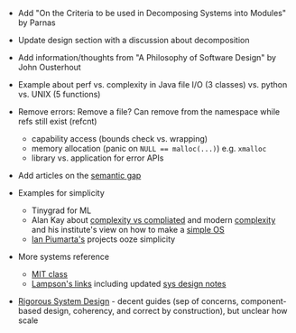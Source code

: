 - Add "On the Criteria to be used in Decomposing Systems into Modules" by Parnas
- Update design section with a discussion about decomposition
- Add information/thoughts from "A Philosophy of Software Design" by John Ousterhout
- Example about perf vs. complexity in Java file I/O (3 classes) vs. python vs. UNIX (5 functions)
- Remove errors: Remove a file? Can remove from the namespace while refs still exist (refcnt)

    - capability access (bounds check vs. wrapping)
	- memory allocation (panic on `NULL == malloc(...)`) e.g. `xmalloc`
	- library vs. application for error APIs
- Add articles on the [semantic gap](https://www.riverphillips.dev/blog/go-cfs/)

- Examples for simplicity

	- Tinygrad for ML
	- Alan Kay about [complexity vs compliated](https://tinlizzie.org/IA/index.php/Alan_Kay_at_Qualcomm:_Is_it_really_%22Complex%22%3F_Or_did_we_just_make_it_%22Complicated%22%3F) and modern [complexity](https://tinlizzie.org/IA/index.php/How_Complex_is_%22Personal_Computing%22%3F_(2009)) and his institute's view on how to make a [simple OS](https://tinlizzie.org/VPRIPapers/rn2006002_nsfprop.pdf)
	- [Ian Piumarta's](https://www.piumarta.com/software/) projects ooze simplicity

- More systems reference

	- [MIT class](https://6826.csail.mit.edu/2020/)
	- [Lampson's links](https://bwlampson.site/) including updated [sys design notes](https://bwlampson.site/Slides/Hints%20and%20principles%20(HLF%202015)%20abstract.htm)

- [Rigorous System Design](https://www-verimag.imag.fr/PEOPLE/Joseph.Sifakis/papers_pdfs/Rigorous%20System%20Design.pdf) - decent guides (sep of concerns, component-based design, coherency, and correct by construction), but unclear how scale
